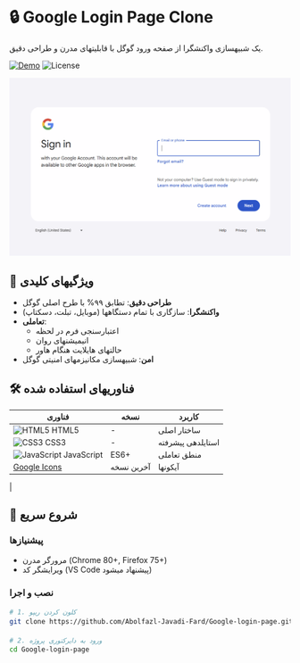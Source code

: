
# 🔒 Google Login Page Clone

یک شبیهسازی واکنشگرا از صفحه ورود گوگل با قابلیتهای مدرن و طراحی دقیق.

[![Demo](https://img.shields.io/badge/Live%20Demo-%20%E2%86%92%20View%20Here-blue?style=for-the-badge)](https://abolfazl-javadi-fard.github.io/Google-login-page/)
![License](https://img.shields.io/badge/License-MIT-green.svg?style=for-the-badge)

![Preview](images/DemoImage.png)

## 🌟 ویژگیهای کلیدی
- **طراحی دقیق**: تطابق ۹۹% با طرح اصلی گوگل
- **واکنشگرا**: سازگاری با تمام دستگاهها (موبایل، تبلت، دسکتاپ)
- **تعاملی**: 
  - اعتبارسنجی فرم در لحظه
  - انیمیشنهای روان
  - حالتهای هایلایت هنگام هاور
- **امن**: شبیهسازی مکانیزمهای امنیتی گوگل

## 🛠 فناوریهای استفاده شده
| فناوری | نسخه | کاربرد |
|---------|-------|--------|
| ![HTML5](https://img.icons8.com/color/30/html-5.png) HTML5 | - | ساختار اصلی |
| ![CSS3](https://img.icons8.com/color/30/css3.png) CSS3 | - | استایلدهی پیشرفته |
| ![JavaScript](https://img.icons8.com/color/30/javascript.png) JavaScript | ES6+ | منطق تعاملی |
| [Google Icons](https://fonts.google.com/icons) | آخرین نسخه | آیکونها |
| 
## 🚀 شروع سریع
### پیشنیازها
- مرورگر مدرن (Chrome 80+, Firefox 75+)
- ویرایشگر کد (VS Code پیشنهاد میشود)

### نصب و اجرا
```bash
# 1. کلون کردن ریپو
git clone https://github.com/Abolfazl-Javadi-Fard/Google-login-page.git

# 2. ورود به دایرکتوری پروژه
cd Google-login-page

